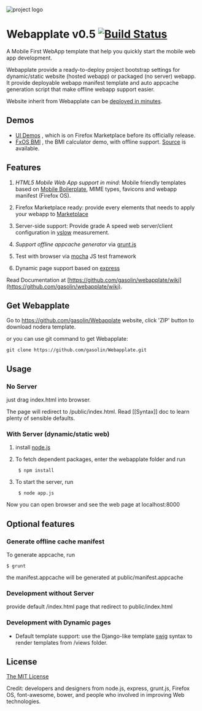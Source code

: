 ![project logo](https://raw.github.com/gasolin/webapplate/master/public/style/icons/icon128.png)

# Webapplate v0.5 [![Build Status](https://travis-ci.org/gasolin/webapplate.png)](https://travis-ci.org/gasolin/webapplate)

A Mobile First WebApp template that help you quickly start the mobile web app development. 

Webapplate provide a ready-to-deploy project bootstrap settings for dynamic/static website (hosted webapp) or packaged (no server) webapp.
It provide deployable webapp manifest template and auto appcache generation script that make offline webapp support easier.

Website inherit from Webapplate can be [deployed in minutes](https://github.com/gasolin/webapplate/wiki/Deployment).


## Demos

* [UI Demos](https://marketplace.firefox.com/app/ui-demos/) , which is on Firefox Marketplace before its officially release.
* [FxOS BMI](http://gasolin.github.io/fxosbmi/public/index.html) , the BMI calculator demo, with offline support. [Source](https://github.com/gasolin/fxosbmi) is available.

## Features

1. *HTML5 Mobile Web App support in mind*: Mobile friendly templates based on [Mobile Boilerplate](https://github.com/h5bp/mobile-boilerplate), MIME types, favicons and webapp manifest (Firefox OS).

2. Firefox Marketplace ready: provide every elements that needs to apply your webapp to [Marketplace](http://marketplace.firefox.com/)

3. Server-side support: Provide grade A speed web server/client configuration in [yslow](http://developer.yahoo.com/yslow/) measurement.

4. *Support offline appcache generator* via [grunt.js](https://github.com/gunta/grunt-manifest)

5. Test with browser via [mocha](http://visionmedia.github.io/mocha/) JS test framework

6. Dynamic page support based on [express](http://www.expressjs.com)

Read Documentation at [https://github.com/gasolin/webapplate/wiki](https://github.com/gasolin/webapplate/wiki).

## Get Webapplate

Go to https://github.com/gasolin/Webapplate website, click 'ZIP' button to download nodera template.

or you can use git command to get Webapplate:

    git clone https://github.com/gasolin/Webapplate.git

## Usage

### No Server

just drag index.html into browser. 

The page will redirect to /public/index.html. Read [[Syntax]] doc to learn plenty of sensible defaults.

### With Server (dynamic/static web)

1. install [node.js](http://www.nodejs.org)

2. To fetch dependent packages, enter the webapplate folder and run

        $ npm install

3. To start the server, run

        $ node app.js

Now you can open browser and see the web page at localhost:8000 


## Optional features

### Generate offline cache manifest

To generate appcache, run

    $ grunt

the manifest.appcache will be generated at public/manifest.appcache

### Development without Server

provide default /index.html page that redirect to public/index.html

### Development with Dynamic pages

* Default template support: use the Django-like template [swig](http://paularmstrong.github.com/swig) syntax to render templates from /views folder.


## License

[The MIT License](http://opensource.org/licenses/MIT)

Credit: developers and designers from node.js, express, grunt.js, Firefox OS, font-awesome, bower, and people who involved in improving Web technologies.
